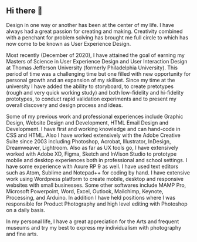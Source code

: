 ## Hi there 👋

Design in one way or another has been at the center of my life. I have always had a great passion for creating and making. Creativity combined with a penchant for problem solving has brought me full circle to which has now come to be known as User Experience Design.

Most recently (December of 2020), I have attained the goal of earning my Masters of Science in User Experience Design and User Interaction Design at Thomas Jefferson University (formerly Philadelphia University). This period of time was a challenging time but one filled with new opportunity for personal growth and an expansion of my skillset. Since my time at the university I have added the ability to storyboard, to create pretotypes (rough and very quick working study) and both low-fidelity and hi-fidelity prototypes, to conduct rapid validation experiments and to present my overall discovery and design process and ideas.

Some of my previous work and professional experiences include Graphic Design, Website Design and Development, HTML Email Design and Development. I have first and working knowledge and can hand-code in CSS and HTML. Also I have worked extensively with the Adobe Creative Suite since 2003 including Photoshop, Acrobat, Illustrator, InDesign, Dreamweaver, Lightroom. Also as far as UX tools go, I have extensively worked with Adobe XD, Figma, Sketch and InVison Studio to prototype mobile and desktop experiences both in professional and school settings. I have some experience with Axure RP 9 as well. I have used text editors such as Atom, Sublime and Notepad++ for coding by hand. I have extensive work using Wordpress platform to create mobile, desktop and responsive websites with small businesses. Some other softwares include MAMP Pro, Microsoft Powerpoint, Word, Excel, Outlook, Mailchimp, Keynote, Processing, and Arduino. In addition I have held positions where I was responsible for Product Photography and high level editing with Photoshop on a daily basis.

In my personal life, I have a great appreciation for the Arts and frequent museums and try my best to express my individualism with photography and fine arts.

